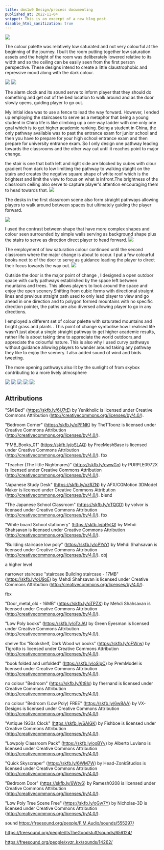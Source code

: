 ```yaml
---
title: dms1w9 Design/process documenting
published_at: 2022-11-04
snippet: This is an excerpt of a new blog post.
disable_html_sanitization: true
---
```


![ ](w9/1.png)

The colour palette was relatively low saturated and not very colourful at the beginning of the journey. I built the room putting together low saturation assets and the height of the room was deliberately lowered relative to its width and so the ceiling can be easily seen from the first person perspective. These designs intend to create a little claustrophobic and repressive mood along with the dark colour.

![ ](w9/2.png)
![ ](w9/3.png)

The alarm clock and its sound serve to inform player that they should do something and get out of the bed location to walk around and as the door slowly opens, guiding player to go out.

My initial idea was to use a fence to lead the way forward. However, I ended up employing the staircases to serve as a metaphor that being a young student in China life is like climbing up a one-way ladder with one only one goal which is to get higher academic ranking. Being a student in China, the only pathway available was to past the entrance exam for junior school and then you have to prepare for your high school entrance exam and then prepare for university entrance exam. So I only design one pathway leading towards the classrooms and the other way out until it reaches point to major change.

the stair is one that both left and right side are blocked by cubes with clour gradient from dark to low limitimg the pathway to walking staight on the stairs and creates the negative square shape of white roof which is the brightest and limit the view to focus on what is infront.The brightness of the classroom ceiling also serve to capture player's attention encouraging them to head towards that.
![ ](w9/4.png)

The desks in the first classroom scene also form straight pathways allowing players to walk around between spaces but ultimately guiding the player forward.

![ ](w9/6.png)

I used the contrast between shape that have more complex shapes and colour seen surrounded by simple walls serving as background shape plus the stairs to serve as direction direct player to head forward.
![ ](w9/s.png)

The employment of low saturation colour continued until the second classroom where the major change is about to occur.
I put a few colourful books next to of the door to serve as guidance leading the player to direct their focus towards the way out.
![ ](w9/8.png)

Outside the door is the major point of change , I designed a open outdoor space with curly pathways established by the space left between mountains and trees. This allows players to look around the space and enjoy the open scenery.Shifting from cubic forms with directional straignt lines and previous straight path used to only lead player to view and go ahead in one direction and to polygon formed mountains with no specific direction pointer, the paths are also diversed allowing player to go in any directions.

I employed a different set of colour palette with saturated mountains and bright grass and plants . This point of change symbolise how I realised life wasn’t just about a single straight pathway to get higher academic results, rather life is about taking time to appreciate the world outdoors,and appreciate the colourful nature. This is also why I used curvy pathways without guidance allowing players to wander around taking any pathway they like to enjoy the scenery.
I also added sound of wind and birds tweeting.

The more opening pathways also lit by the sunlight of from skybox contributing to a more lively atmosphere

![ ](w9/w.png)
![ ](w9/w2.png)
![ ](w9/w3.png)
![ ](w9/w4.png)
![ ](w9/12.png)

## Attributions

"SM Bed" (https://skfb.ly/6U7tE) by Yenikholic is licensed under Creative Commons Attribution (http://creativecommons.org/licenses/by/4.0/).

"Bedroom Corner" (https://skfb.ly/oPFNK) by TheTToonz is licensed under Creative Commons Attribution (http://creativecommons.org/licenses/by/4.0/).

"FMB_Books_01" (https://skfb.ly/oSLAQ) by FreeMeshBase is licensed under Creative Commons Attribution (http://creativecommons.org/licenses/by/4.0/).
fbx

"Teacher (The little Nightmares)" (https://skfb.ly/owwGn) by PURPLE0972X is licensed under Creative Commons Attribution (http://creativecommons.org/licenses/by/4.0/).

"Japanese Study Desk" (https://skfb.ly/ozRZN) by AFX/CGMotion 3DModel Maker is licensed under Creative Commons Attribution (http://creativecommons.org/licenses/by/4.0/).
blend

"The Japanese School Classroom" (https://skfb.ly/oTQGD) by volvor is licensed under Creative Commons Attribution (http://creativecommons.org/licenses/by/4.0/).
fbx

"White board School stationery" (https://skfb.ly/oRytQ) by Mehdi Shahsavan is licensed under Creative Commons Attribution (http://creativecommons.org/licenses/by/4.0/).

"Building staircase low poly" (https://skfb.ly/oPYsY) by Mehdi Shahsavan is licensed under Creative Commons Attribution (http://creativecommons.org/licenses/by/4.0/).
obj

a higher level

narrower staircase
"staircase Building staircase - 17MB" (https://skfb.ly/oU9oE) by Mehdi Shahsavan is licensed under Creative Commons Attribution (http://creativecommons.org/licenses/by/4.0/).

fbx

"Door_metal_old - 16MB" (https://skfb.ly/oTPZX) by Mehdi Shahsavan is licensed under Creative Commons Attribution (http://creativecommons.org/licenses/by/4.0/).

"Low Poly books" (https://skfb.ly/oTzJA) by Green Eyesman is licensed under Creative Commons Attribution (http://creativecommons.org/licenses/by/4.0/).

shelve fbx
"Bookshelf, Dark Wood w/ books" (https://skfb.ly/oFWrw) by Tigrotto is licensed under Creative Commons Attribution (http://creativecommons.org/licenses/by/4.0/).

"book folded and unfolded" (https://skfb.ly/oSIpC) by PremModel is licensed under Creative Commons Attribution (http://creativecommons.org/licenses/by/4.0/).

no colour
"Bedroom" (https://skfb.ly/6t8Ix) by fhernand is licensed under Creative Commons Attribution (http://creativecommons.org/licenses/by/4.0/).

no colour
"Bedroom (Low Poly) FREE" (https://skfb.ly/6wBAA) by VX-Designs is licensed under Creative Commons Attribution (http://creativecommons.org/licenses/by/4.0/).

"Antique 1930s Clock" (https://skfb.ly/6AIGK) by Fishboe is licensed under Creative Commons Attribution (http://creativecommons.org/licenses/by/4.0/).

"Lowpoly Classroom Pack" (https://skfb.ly/ooBYv) by Alberto Luviano is licensed under Creative Commons Attribution (http://creativecommons.org/licenses/by/4.0/).

"Quick Skyscraper" (https://skfb.ly/6WM7W) by Head-ZonkStudios is licensed under Creative Commons Attribution (http://creativecommons.org/licenses/by/4.0/).

"Bedroom Door" (https://skfb.ly/6Wtv6) by Ramesh0208 is licensed under Creative Commons Attribution (http://creativecommons.org/licenses/by/4.0/).

"Low Poly Tree Scene Free" (https://skfb.ly/oGw7Y) by Nicholas-3D is licensed under Creative Commons Attribution (http://creativecommons.org/licenses/by/4.0/).

sound
https://freesound.org/people/F.M.Audio/sounds/555297/

https://freesound.org/people/ItsTheGoodstuff/sounds/656124/

https://freesound.org/people/xyzr_kx/sounds/14262/
